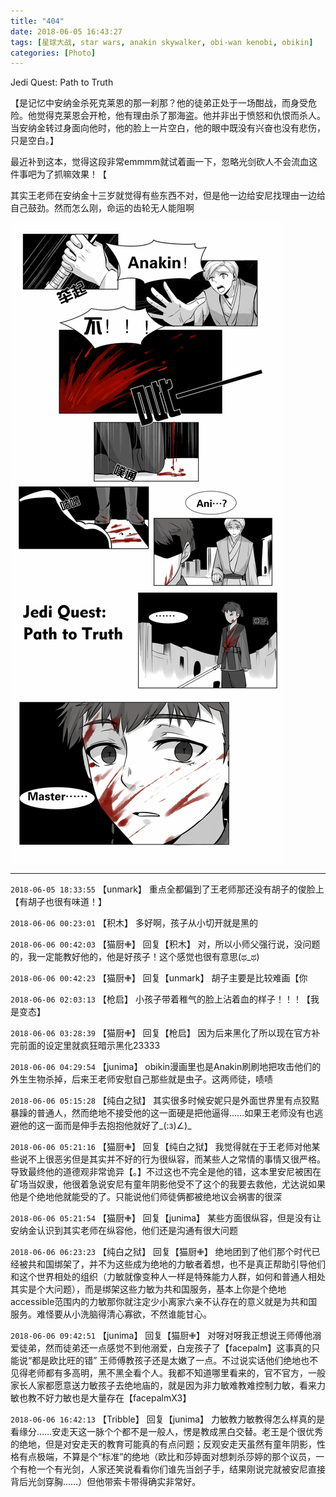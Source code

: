 ```yaml
---
title: "404"
date: 2018-06-05 16:43:27
tags: [星球大战, star wars, anakin skywalker, obi-wan kenobi, obikin]
categories: [Photo]
---
```


<p>Jedi Quest: Path to Truth<br /></p> 
<p>【是记忆中安纳金杀死克莱恩的那一刹那？他的徒弟正处于一场酣战，而身受危险。他觉得克莱恩会开枪，他有理由杀了那海盗。他并非出于愤怒和仇恨而杀人。当安纳金转过身面向他时，他的脸上一片空白，他的眼中既没有兴奋也没有悲伤，只是空白。】<br /></p> 
<p>最近补到这本，觉得这段非常emmmm就试着画一下，忽略光剑砍人不会流血这件事吧为了抓嘛效果！【</p> 
<p>其实王老师在安纳金十三岁就觉得有些东西不对，但是他一边给安尼找理由一边给自己鼓劲。然而怎么刚，命运的齿轮无人能阻啊</p>

![](https://raw.githubusercontent.com/alicewish/meowchain247/master/img_cVZNdzJtQk9JV2YvSkxIalo5U2J2ODU3UkhjcEZHNDVKWG9iWm9kV2VQMHArWVMwdWloTER3PT0.jpg)

---

`2018-06-05 18:33:55` 【unmark】 重点全都偏到了王老师那还没有胡子的俊脸上【有胡子也很有味道！】

`2018-06-06 00:23:01` 【积木】 多好啊，孩子从小切开就是黑的

`2018-06-06 00:42:03` 【猫厨✙】 回复【积木】 对，所以小师父强行说，没问题的，我一定能教好他的，他是好孩子！这个感觉也很有意思(ಥ\_ಥ)

`2018-06-06 00:42:23` 【猫厨✙】 回复【unmark】 胡子主要是比较难画【你

`2018-06-06 02:03:13` 【枪启】 小孩子带着稚气的脸上沾着血的样子！！！【我是变态】

`2018-06-06 03:28:39` 【猫厨✙】 回复【枪启】 因为后来黑化了所以现在官方补完前面的设定里就疯狂暗示黑化23333

`2018-06-06 04:29:54` 【junima】 obikin漫画里也是Anakin刷刷地把攻击他们的外生生物杀掉，后来王老师安慰自己那些就是虫子。这两师徒，啧啧

`2018-06-06 05:15:28` 【纯白之狱】 其实很多时候安妮只是外面世界里有点狡黠暴躁的普通人，然而绝地不接受他的这一面硬是把他逼得……如果王老师没有也逃避他的这一面而是伸手去抱抱他就好了\_(:з)∠)\_

`2018-06-06 05:21:16` 【猫厨✙】 回复【纯白之狱】 我觉得就在于王老师对他某些说不上很恶劣但是其实并不好的行为很纵容，而某些人之常情的事情又很严格。导致最终他的道德观非常诡异【。】不过这也不完全是他的错，这本里安尼被困在矿场当奴隶，他很着急说安尼有童年阴影他受不了这个的我要去救他，尤达说如果他是个绝地他就能受的了。只能说他们师徒俩都被绝地议会祸害的很深

`2018-06-06 05:21:54` 【猫厨✙】 回复【junima】 某些方面很纵容，但是没有让安纳金认识到其实老师在纵容他，他们还是沟通有很大问题

`2018-06-06 06:23:23` 【纯白之狱】 回复【猫厨✙】 绝地团到了他们那个时代已经被共和国绑架了，并不为这些成为绝地的力敏者着想，也不是真正帮助引导他们和这个世界相处的组织（力敏就像变种人一样是特殊能力人群，如何和普通人相处其实是个大问题），而是绑架这些力敏为共和国服务，基本上你是个绝地accessible范围内的力敏那你就注定少小离家六亲不认存在的意义就是为共和国服务。难怪要从小洗脑得清心寡欲，不然谁能甘心。

`2018-06-06 09:42:51` 【junima】 回复【猫厨✙】 对呀对呀我正想说王师傅他溺爱徒弟，然而徒弟还一点感觉不到他溺爱，白宠孩子了【facepalm】这事真的只能说“都是欧比旺的错” 王师傅教孩子还是太嫩了一点。不过说实话他们绝地也不见得老师都有多高明，黑不黑全看个人。我都不知道哪里看来的，官不官方，一般家长人家都愿意送力敏孩子去绝地庙的，就是因为非力敏难教难控制力敏，看来力敏也教不好力敏也是大量存在【facepalmX3】

`2018-06-06 16:42:13` 【Tribble】 回复【junima】 力敏教力敏教得怎么样真的是看缘分……安走天这一脉个个都不是一般人，愣是教成黑白交替。老王是个很优秀的绝地，但是对安走天的教育可能真的有点问题；反观安走天虽然有童年阴影，性格有点极端，不算是个“标准”的绝地（欧比和莎婷面对想刺杀莎婷的那个议员，一个有枪一个有光剑，人家还笑说看看你们谁先当刽子手，结果刚说完就被安尼直接背后光剑穿胸……）但他带索卡带得确实非常好。
